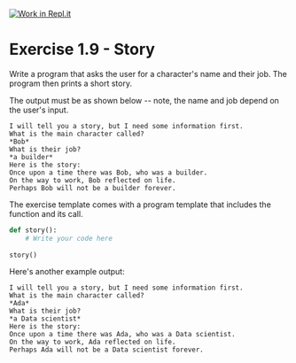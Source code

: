 [![Work in Repl.it](https://classroom.github.com/assets/work-in-replit-14baed9a392b3a25080506f3b7b6d57f295ec2978f6f33ec97e36a161684cbe9.svg)](https://classroom.github.com/online_ide?assignment_repo_id=4505713&assignment_repo_type=AssignmentRepo)
# Exercise 1.9 - Story 

Write a program that asks the user for a character's name and their job. The program then prints a short story.

The output must be as shown below -- note, the name and job depend on the user's input.

```plaintext
I will tell you a story, but I need some information first.
What is the main character called?
*Bob*
What is their job?
*a builder*
Here is the story:
Once upon a time there was Bob, who was a builder.
On the way to work, Bob reflected on life.
Perhaps Bob will not be a builder forever.
```

The exercise template comes with a program template that includes the function and its call.

```python
def story():
    # Write your code here
    
story()
```

Here's another example output:

```plaintext
I will tell you a story, but I need some information first.
What is the main character called?
*Ada*
What is their job?
*a Data scientist*
Here is the story:
Once upon a time there was Ada, who was a Data scientist.
On the way to work, Ada reflected on life.
Perhaps Ada will not be a Data scientist forever.
```
